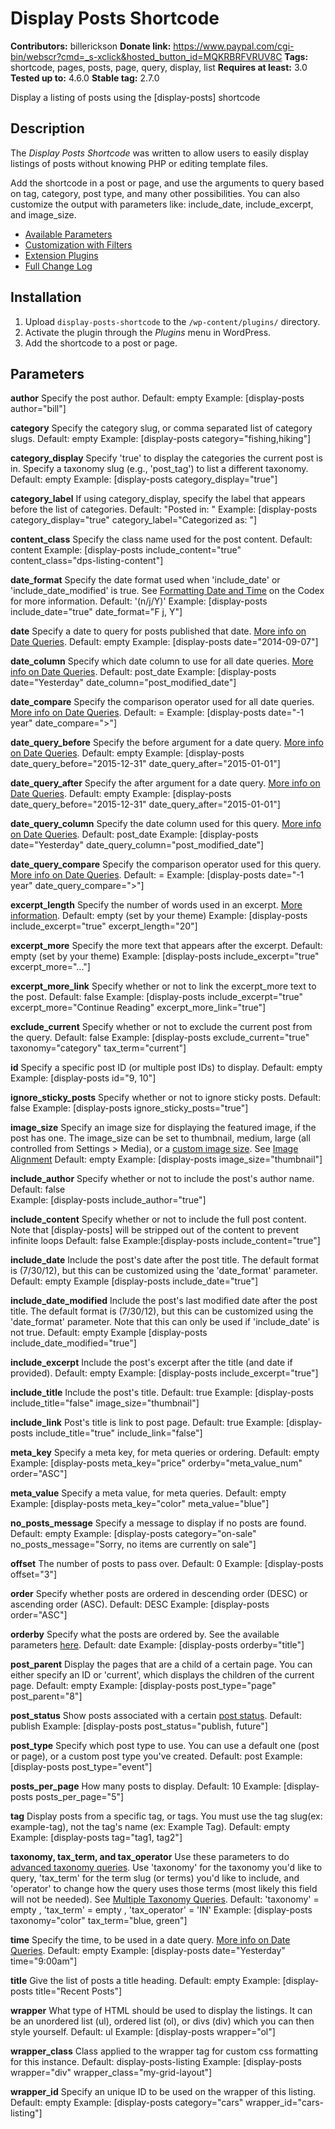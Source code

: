 # Display Posts Shortcode #

**Contributors:** billerickson
**Donate link:** https://www.paypal.com/cgi-bin/webscr?cmd=_s-xclick&hosted_button_id=MQKRBRFVRUV8C
**Tags:** shortcode, pages, posts, page, query, display, list
**Requires at least:** 3.0
**Tested up to:** 4.6.0
**Stable tag:** 2.7.0

Display a listing of posts using the [display-posts] shortcode

## Description ##

The *Display Posts Shortcode* was written to allow users to easily display listings of posts without knowing PHP or editing template files.

Add the shortcode in a post or page, and use the arguments to query based on tag, category, post type, and many other possibilities. You can also customize the output with parameters like: include_date, include_excerpt, and image_size.

* [Available Parameters](https://github.com/billerickson/display-posts-shortcode/blob/master/README.md#parameters)
* [Customization with Filters](https://github.com/billerickson/display-posts-shortcode/wiki#customization-with-filters)
* [Extension Plugins](https://github.com/billerickson/display-posts-shortcode/wiki#extension-plugins)
* [Full Change Log](https://github.com/billerickson/display-posts-shortcode/blob/master/CHANGELOG.md)


## Installation ##

1. Upload `display-posts-shortcode` to the `/wp-content/plugins/` directory.
1. Activate the plugin through the *Plugins* menu in WordPress.
1. Add the shortcode to a post or page. 

## Parameters ##

**author**
Specify the post author.
Default: empty
Example: [display-posts author="bill"]

**category**
Specify the category slug, or comma separated list of category slugs.
Default: empty
Example: [display-posts category="fishing,hiking"]

**category_display**
Specify 'true' to display the categories the current post is in. Specify a taxonomy slug (e.g., 'post_tag') to list a different taxonomy.
Default: empty
Example: [display-posts category_display="true"]

**category_label**
If using category_display, specify the label that appears before the list of categories.
Default: "Posted in: "
Example: [display-posts category_display="true" category_label="Categorized as: "]

**content_class**
Specify the class name used for the post content.
Default: content
Example: [display-posts include_content="true" content_class="dps-listing-content"]

**date_format**
Specify the date format used when 'include_date' or 'include_date_modified' is true. See [Formatting Date and Time](http://codex.wordpress.org/Formatting_Date_and_Time) on the Codex for more information.
Default: '(n/j/Y)'
Example: [display-posts include_date="true" date_format="F j, Y"]

**date**
Specify a date to query for posts published that date. [More info on Date Queries](https://github.com/billerickson/display-posts-shortcode/wiki#date-queries).
Default: empty
Example: [display-posts date="2014-09-07"]

**date_column**
Specify which date column to use for all date queries. [More info on Date Queries](https://github.com/billerickson/display-posts-shortcode/wiki#date-queries).
Default: post_date
Example: [display-posts date="Yesterday" date_column="post_modified_date"]

**date_compare**
Specify the comparison operator used for all date queries. [More info on Date Queries](https://github.com/billerickson/display-posts-shortcode/wiki#date-queries).
Default: =
Example: [display-posts date="-1 year" date_compare=">"]

**date_query_before**
Specify the before argument for a date query. [More info on Date Queries](https://github.com/billerickson/display-posts-shortcode/wiki#date-queries).
Default: empty
Example: [display-posts date_query_before="2015-12-31" date_query_after="2015-01-01"]

**date_query_after**
Specify the after argument for a date query. [More info on Date Queries](https://github.com/billerickson/display-posts-shortcode/wiki#date-queries).
Default: empty
Example: [display-posts date_query_before="2015-12-31" date_query_after="2015-01-01"]

**date_query_column**
Specify the date column used for this query. [More info on Date Queries](https://github.com/billerickson/display-posts-shortcode/wiki#date-queries).
Default: post_date
Example: [display-posts date="Yesterday" date_query_column="post_modified_date"]

**date_query_compare**
Specify the comparison operator used for this query. [More info on Date Queries](https://github.com/billerickson/display-posts-shortcode/wiki#date-queries).
Default: =
Example: [display-posts date="-1 year" date_query_compare=">"]

**excerpt_length**
Specify the number of words used in an excerpt. [More information](https://github.com/billerickson/display-posts-shortcode/issues/110).
Default: empty (set by your theme)
Example: [display-posts include_excerpt="true" excerpt_length="20"]

**excerpt_more**
Specify the more text that appears after the excerpt.
Default: empty (set by your theme)
Example: [display-posts include_excerpt="true" excerpt_more="..."]

**excerpt_more_link**
Specify whether or not to link the excerpt_more text to the post.
Default: false
Example: [display-posts include_excerpt="true" excerpt_more="Continue Reading" excerpt_more_link="true"]

**exclude_current**
Specify whether or not to exclude the current post from the query.
Default: false
Example: [display-posts exclude_current="true" taxonomy="category" tax_term="current"]

**id**
Specify a specific post ID (or multiple post IDs) to display.
Default: empty
Example: [display-posts id="9, 10"]

**ignore_sticky_posts**
Specify whether or not to ignore sticky posts.
Default: false
Example: [display-posts ignore_sticky_posts="true"]

**image_size**
Specify an image size for displaying the featured image, if the post has one. The image_size can be set to thumbnail, medium, large (all controlled from Settings > Media), or a [custom image size](https://developer.wordpress.org/reference/functions/add_image_size/). See [Image Alignment](https://github.com/billerickson/display-posts-shortcode/wiki#image-alignment)
Default: empty
Example: [display-posts image_size="thumbnail"]

**include_author**
Specify whether or not to include the post's author name.
Default: false	
Example: [display-posts include_author="true"]

**include_content**
Specify whether or not to include the full post content. Note that [display-posts] will be stripped out of the content to prevent infinite loops
Default: false
Example:[display-posts include_content="true"]

**include_date**
Include the post's date after the post title. The default format is (7/30/12), but this can be customized using the 'date_format' parameter.
Default: empty
Example [display-posts include_date="true"]

**include_date_modified**
Include the post's last modified date after the post title. The default format is (7/30/12), but this can be customized using the 'date_format' parameter. Note that this can only be used if 'include_date' is not true.
Default: empty
Example [display-posts include_date_modified="true"]

**include_excerpt**
Include the post's excerpt after the title (and date if provided).
Default: empty
Example: [display-posts include_excerpt="true"]

**include_title**
Include the post's title.
Default: true
Example: [display-posts include_title="false" image_size="thumbnail"]

**include_link**
Post's title is link to post page.
Default: true
Example: [display-posts include_title="true" include_link="false"]

**meta_key**
Specify a meta key, for meta queries or ordering.
Default: empty
Example: [display-posts meta_key="price" orderby="meta_value_num" order="ASC"]

**meta_value**
Specify a meta value, for meta queries.
Default: empty
Example: [display-posts meta_key="color" meta_value="blue"]

**no_posts_message**
Specify a message to display if no posts are found.
Default: empty
Example: [display-posts category="on-sale" no_posts_message="Sorry, no items are currently on sale"]

**offset**
The number of posts to pass over.
Default: 0
Example: [display-posts offset="3"]

**order**
Specify whether posts are ordered in descending order (DESC) or ascending order (ASC).
Default: DESC
Example: [display-posts order="ASC"]

**orderby**
Specify what the posts are ordered by. See the available parameters [here](http://codex.wordpress.org/Class_Reference/WP_Query#Order_.26_Orderby_Parameters).
Default: date
Example: [display-posts orderby="title"]

**post_parent**
Display the pages that are a child of a certain page. You can either specify an ID or 'current', which displays the children of the current page.
Default: empty
Example: [display-posts post_type="page" post_parent="8"]

**post_status**
Show posts associated with a certain <a href="http://codex.wordpress.org/Class_Reference/WP_Query#Status_Parameters">post status</a>.
Default: publish
Example: [display-posts post_status="publish, future"]

**post_type**
Specify which post type to use. You can use a default one (post or page), or a custom post type you've created.
Default: post
Example: [display-posts post_type="event"]

**posts_per_page**
How many posts to display.
Default: 10
Example: [display-posts posts_per_page="5"]

**tag**
Display posts from a specific tag, or tags. You must use the tag slug(ex: example-tag), not the tag's name (ex: Example Tag).
Default: empty
Example: [display-posts tag="tag1, tag2"]

**taxonomy, tax_term, and tax_operator**
Use these parameters to do [advanced taxonomy queries](http://codex.wordpress.org/Class_Reference/WP_Query#Taxonomy_Parameters). Use 'taxonomy' for the taxonomy you'd like to query, 'tax_term' for the term slug (or terms) you'd like to include, and 'operator' to change how the query uses those terms (most likely this field will not be needed). See [Multiple Taxonomy Queries](https://github.com/billerickson/display-posts-shortcode/wiki#multiple-taxonomy-queries).
Default: 'taxonomy' = empty , 'tax_term' = empty , 'tax_operator' = 'IN'
Example: [display-posts taxonomy="color" tax_term="blue, green"]

**time**
Specify the time, to be used in a date query. [More info on Date Queries](https://github.com/billerickson/display-posts-shortcode/wiki#date-queries).
Default: empty
Example: [display-posts date="Yesterday" time="9:00am"]

**title**
Give the list of posts a title heading.
Default: empty
Example: [display-posts title="Recent Posts"]

**wrapper**
What type of HTML should be used to display the listings. It can be an unordered list (ul), ordered list (ol), or divs (div) which you can then style yourself.
Default: ul
Example: [display-posts wrapper="ol"]

**wrapper_class**
Class applied to the wrapper tag for custom css formatting for this instance.
Default: display-posts-listing
Example: [display-posts wrapper="div" wrapper_class="my-grid-layout"]

**wrapper_id**
Specify an unique ID to be used on the wrapper of this listing.
Default: empty
Example: [display-posts category="cars" wrapper_id="cars-listing"]
